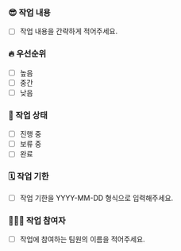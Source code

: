 ### 😎 작업 내용
- [ ] 작업 내용을 간략하게 적어주세요.

### 🔥 우선순위
- [ ] 높음
- [ ] 중간
- [ ] 낮음

### 🎣 작업 상태
- [ ] 진행 중
- [ ] 보류 중
- [ ] 완료

### 🗓️ 작업 기한
- [ ] 작업 기한을 YYYY-MM-DD 형식으로 입력해주세요.

### 🧑🏻‍💻 작업 참여자
- [ ] 작업에 참여하는 팀원의 이름을 적어주세요.

